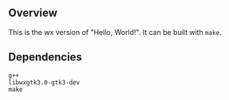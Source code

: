 ## Overview

This is the wx version of "Hello, World!". It can be built with `make`.

## Dependencies

```
g++
libwxgtk3.0-gtk3-dev
make
```
